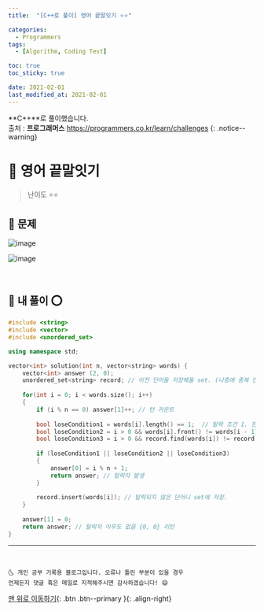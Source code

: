 ```yaml
---
title:  "[C++로 풀이] 영어 끝말잇기 ⭐⭐" 

categories:
  - Programmers
tags:
  - [Algorithm, Coding Test]

toc: true
toc_sticky: true

date: 2021-02-01
last_modified_at: 2021-02-01
---
```

**C++**로 풀이했습니다.  
출처 : **프로그래머스** <https://programmers.co.kr/learn/challenges>
{: .notice--warning}

# 📌 영어 끝말잇기

> 난이도 ⭐⭐

## 🚀 문제

![image](https://user-images.githubusercontent.com/42318591/106425829-d45b4780-64a7-11eb-8ade-d4d0d5359379.png)

![image](https://user-images.githubusercontent.com/42318591/106425838-dae9bf00-64a7-11eb-858e-82a0b1c61fde.png)


<br>

## 🚀 내 풀이 ⭕

```cpp
#include <string>
#include <vector>
#include <unordered_set>

using namespace std;

vector<int> solution(int n, vector<string> words) {
    vector<int> answer (2, 0);
    unordered_set<string> record; // 이전 단어들 저장해둘 set. (나중에 중복 단어 있는지 검사해야하니까)
    
    for(int i = 0; i < words.size(); i++)
    {
        if (i % n == 0) answer[1]++; // 턴 카운트
        
        bool loseCondition1 = words[i].length() == 1;  // 탈락 조건 1. 한 글자
        bool loseCondition2 = i > 0 && words[i].front() != words[i - 1].back(); // 탈락 조건 2. 이전 문자의 마지막 글자와 현재 문자의 첫 문자 다름
        bool loseCondition3 = i > 0 && record.find(words[i]) != record.end(); // 탈락 조건 3. 이전 문자에 중복 (record 에 없어서 end()가 나와야 중복이 없다는 것)
        
        if (loseCondition1 || loseCondition2 || loseCondition3)
        {
            answer[0] = i % n + 1;
            return answer; // 탈락자 발생
        }
            
        record.insert(words[i]); // 탈락되지 않은 단어니 set에 저장. 
    }
    
    answer[1] = 0;
    return answer; // 탈락자 아무도 없음 {0, 0} 리턴
}
```


***
<br>

    🌜 개인 공부 기록용 블로그입니다. 오류나 틀린 부분이 있을 경우 
    언제든지 댓글 혹은 메일로 지적해주시면 감사하겠습니다! 😄

[맨 위로 이동하기](#){: .btn .btn--primary }{: .align-right}